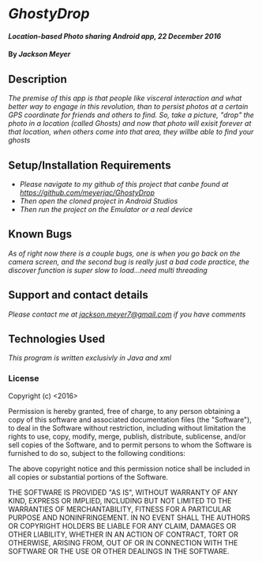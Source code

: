# _GhostyDrop_

#### _Location-based Photo sharing Android app, 22 December 2016_

#### By _**Jackson Meyer**_

## Description

_The premise of this app is that people like visceral interaction and what better way to engage in this revolution, than to persist photos at a certain GPS coordinate for friends and others to find. So, take a picture, "drop" the photo in a location (called Ghosts) and now that photo will exisit forever at that location, when others come into that area, they willbe able to find your ghosts_

## Setup/Installation Requirements

* _Please navigate to my github of this project that canbe found at https://github.com/meyerjac/GhostyDrop_
* _Then open the cloned project in Android Studios_
* _Then run the project on the Emulator or a real device_

## Known Bugs

_As of right now there is a couple bugs, one is when you go back on the camera screen, and the second bug is really just a bad code practice, the discover function is super slow to load...need multi threading_

## Support and contact details

_Please contact me at jackson.meyer7@gmail.com if you have comments_

## Technologies Used

_This program is written exclusivly in Java and xml_

### License

Copyright (c) <2016> <Jackson Meyer>

Permission is hereby granted, free of charge, to any person obtaining a copy of this software and associated documentation files (the "Software"), to deal in the Software without restriction, including without limitation the rights to use, copy, modify, merge, publish, distribute, sublicense, and/or sell copies of the Software, and to permit persons to whom the Software is furnished to do so, subject to the following conditions:

The above copyright notice and this permission notice shall be included in all copies or substantial portions of the Software.

THE SOFTWARE IS PROVIDED "AS IS", WITHOUT WARRANTY OF ANY KIND, EXPRESS OR IMPLIED, INCLUDING BUT NOT LIMITED TO THE WARRANTIES OF MERCHANTABILITY, FITNESS FOR A PARTICULAR PURPOSE AND NONINFRINGEMENT. IN NO EVENT SHALL THE AUTHORS OR COPYRIGHT HOLDERS BE LIABLE FOR ANY CLAIM, DAMAGES OR OTHER LIABILITY, WHETHER IN AN ACTION OF CONTRACT, TORT OR OTHERWISE, ARISING FROM, OUT OF OR IN CONNECTION WITH THE SOFTWARE OR THE USE OR OTHER DEALINGS IN THE SOFTWARE.
